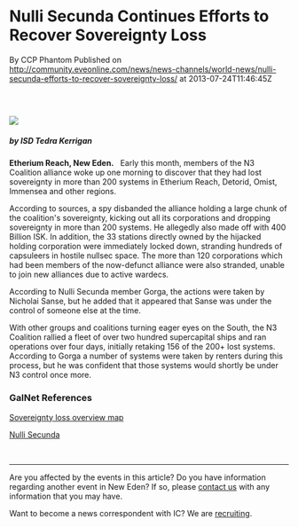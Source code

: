 # Nulli Secunda Continues Efforts to Recover Sovereignty Loss
By CCP Phantom
Published on http://community.eveonline.com/news/news-channels/world-news/nulli-secunda-efforts-to-recover-sovereignty-loss/ at 2013-07-24T11:46:45Z

### &nbsp;

 ![](http://web.ccpgamescdn.com/newssystem/media/64904/1/ISD_IC.png)

##### by ISD Tedra Kerrigan

**Etherium Reach, New Eden.** &nbsp; Early this month, members of the&nbsp;N3 Coalition&nbsp;alliance woke up one morning to discover that they had lost sovereignty in more than 200 systems in Etherium Reach, Detorid, Omist, Immensea and other regions.

According to sources, a spy disbanded the alliance holding a large chunk of the coalition's sovereignty, kicking out all its corporations and dropping sovereignty in more than 200 systems. He allegedly also made off with 400 Billion ISK. In addition, the 33 stations directly owned by the hijacked holding corporation were immediately locked down, stranding hundreds of capsuleers in hostile nullsec space. The more than 120 corporations which had been members of the now-defunct alliance were also stranded, unable to join new alliances due to active wardecs.

According to Nulli Secunda member Gorga, the actions were taken by Nicholai Sanse, but he added that it appeared that Sanse was under the control of someone&nbsp;else at the time.

With other&nbsp;groups and coalitions&nbsp;turning eager eyes on the South, the N3 Coalition rallied a fleet of over two hundred supercapital ships and ran operations over four days, initially retaking 156 of the 200+ lost systems. According to Gorga a number of systems were taken by renters during this process, but he was confident that those systems would shortly be under N3 control once more.

### GalNet References

[Sovereignty loss overview map](http://dl.eve-files.com/media/corp/verite/20130702.png)

[Nulli Secunda](http://wiki.eveonline.com/en/wiki/Nulli_Secunda)

&nbsp;

* * *

Are you affected by the events in this article? Do you have information regarding another event in New Eden? If so, please [contact us](http://www.eveonline.com/news.asp?a=submitrp) with any information that you may have.

Want to become a news correspondent with IC? We are [recruiting](http://www.eveonline.com/isd.asp).

